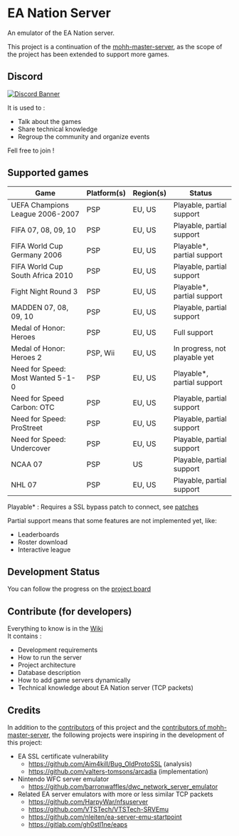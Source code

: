 # EA Nation Server

An emulator of the EA Nation server.

This project is a continuation of the [mohh-master-server](https://github.com/a-blondel/mohh-master-server), as the
scope of the project has been extended to support more games.

## Discord

[![Discord Banner](https://discordapp.com/api/guilds/1092099223375323236/widget.png?style=banner3)](https://discord.gg/fwrQHHxrQQ)

It is used to :

- Talk about the games
- Share technical knowledge
- Regroup the community and organize events

Fell free to join !

## Supported games

| Game                              | Platform(s) | Region(s) | Status                        |
|-----------------------------------|-------------|-----------|-------------------------------|
| UEFA Champions League 2006-2007   | PSP         | EU, US    | Playable, partial support     |
| FIFA 07, 08, 09, 10               | PSP         | EU, US    | Playable, partial support     |
| FIFA World Cup Germany 2006       | PSP         | EU, US    | Playable*, partial support    |
| FIFA World Cup South Africa 2010  | PSP         | EU, US    | Playable, partial support     |
| Fight Night Round 3               | PSP         | EU, US    | Playable*, partial support    |
| MADDEN 07, 08, 09, 10             | PSP         | EU, US    | Playable, partial support     |
| Medal of Honor: Heroes            | PSP         | EU, US    | Full support                  |
| Medal of Honor: Heroes 2          | PSP, Wii    | EU, US    | In progress, not playable yet |
| Need for Speed: Most Wanted 5-1-0 | PSP         | EU, US    | Playable*, partial support    |
| Need for Speed Carbon: OTC        | PSP         | EU, US    | Playable, partial support     |
| Need for Speed: ProStreet         | PSP         | EU, US    | Playable, partial support     |
| Need for Speed: Undercover        | PSP         | EU, US    | Playable, partial support     |
| NCAA 07                           | PSP         | US        | Playable, partial support     |
| NHL 07                            | PSP         | EU, US    | Playable, partial support     |

Playable* : Requires a SSL bypass patch to connect,
see [patches](https://github.com/a-blondel/ea-nation-server/tree/main/patches)

Partial support means that some features are not implemented yet, like:

- Leaderboards
- Roster download
- Interactive league

## Development Status

You can follow the progress on the [project board](https://github.com/users/a-blondel/projects/2/views/1)

## Contribute (for developers)

Everything to know is in the [Wiki](https://github.com/a-blondel/ea-nation-server/wiki)  
It contains :

- Development requirements
- How to run the server
- Project architecture
- Database description
- How to add game servers dynamically
- Technical knowledge about EA Nation server (TCP packets)

## Credits

In addition to the [contributors](https://github.com/a-blondel/ea-nation-server/graphs/contributors) of this project and
the [contributors of mohh-master-server](https://github.com/a-blondel/mohh-master-server/graphs/contributors), the
following projects were inspiring in the development of this project:

- EA SSL certificate vulnerability
    - https://github.com/Aim4kill/Bug_OldProtoSSL (analysis)
    - https://github.com/valters-tomsons/arcadia (implementation)
- Nintendo WFC server emulator
    - https://github.com/barronwaffles/dwc_network_server_emulator
- Related EA server emulators with more or less similar TCP packets
    - https://github.com/HarpyWar/nfsuserver
    - https://github.com/VTSTech/VTSTech-SRVEmu
    - https://github.com/nleiten/ea-server-emu-startpoint
    - https://gitlab.com/gh0stl1ne/eaps
